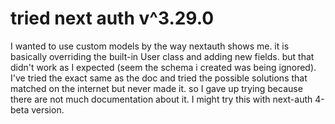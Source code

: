 # tried next auth v^3.29.0
I wanted to use custom models by the way nextauth shows me. it is basically overriding the built-in User class and adding new fields. but that didn't work as I expected (seem the schema i created was being ignored). I've tried the exact same as the doc and tried the possible solutions that matched on the internet but never made it. so I gave up trying because there are not much documentation about it. I might try this with next-auth 4-beta version.